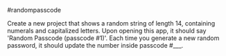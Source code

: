 #randompasscode


Create a new project that shows a random string of length 14, containing numerals and capitalized letters. Upon opening this app, it should say 'Random Passcode (passcode #1)'. Each time you generate a new random password, it should update the number inside passcode #___.